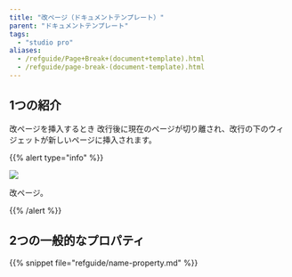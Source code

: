 ```yaml
---
title: "改ページ（ドキュメントテンプレート）"
parent: "ドキュメントテンプレート"
tags:
  - "studio pro"
aliases:
  - /refguide/Page+Break+(document+template).html
  - /refguide/page-break-(document-template).html
---
```


## 1つの紹介

改ページを挿入するとき 改行後に現在のページが切り離され、改行の下のウィジェットが新しいページに挿入されます。

{{% alert type="info" %}}

![](attachments/document-templates/918135.png)

改ページ。

{{% /alert %}}

## 2つの一般的なプロパティ

{{% snippet file="refguide/name-property.md" %}}

